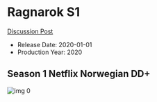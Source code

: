 # Ragnarok S1

[Discussion Post](https://www.avsforum.com/threads/bass-eq-for-filtered-movies.2995212/post-59203538)

* Release Date: 2020-01-01
* Production Year: 2020

## Season 1 Netflix Norwegian DD+

![img 0](https://i.imgur.com/n0dXWhb.jpg)

